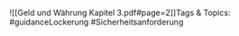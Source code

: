 
![[Geld und Währung Kapitel 3.pdf#page=2]]Tags & Topics:
   #guidanceLockerung
   #Sicherheitsanforderung